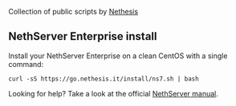Collection of public scripts by [Nethesis](https://www.nethesis.it)

## NethServer Enterprise install

Install your NethServer Enterprise on a clean CentOS with a single command:

```
curl -sS https://go.nethesis.it/install/ns7.sh | bash
```

Looking for help? Take a look at the official [NethServer manual](https://nethserver.docs.nethesis.it/).
